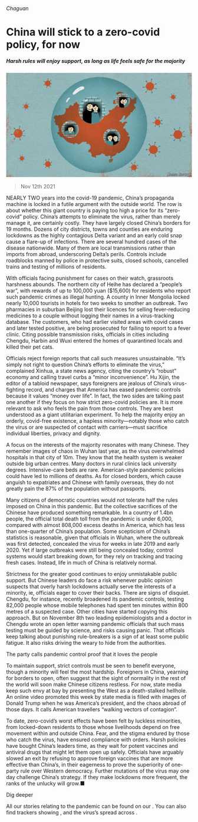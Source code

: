 ###### Chaguan

# China will stick to a zero-covid policy, for now 

##### Harsh rules will enjoy support, as long as life feels safe for the majority 

![image](images/20211113_CND000_0.jpg) 

> Nov 12th 2021 

NEARLY TWO years into the covid-19 pandemic, China’s propaganda machine is locked in a futile argument with the outside world. The row is about whether this giant country is paying too high a price for its “zero-covid” policy. China’s attempts to eliminate the virus, rather than merely manage it, are certainly costly. They have largely closed China’s borders for 19 months. Dozens of city districts, towns and counties are enduring lockdowns as the highly contagious Delta variant and an early cold snap cause a flare-up of infections. There are several hundred cases of the disease nationwide. Many of them are local transmissions rather than imports from abroad, underscoring Delta’s perils. Controls include roadblocks manned by police in protective suits, closed schools, cancelled trains and testing of millions of residents.

With officials facing punishment for cases on their watch, grassroots harshness abounds. The northern city of Heihe has declared a “people’s war”, with rewards of up to 100,000 yuan ($15,600) for residents who report such pandemic crimes as illegal hunting. A county in Inner Mongolia locked nearly 10,000 tourists in hotels for two weeks to smother an outbreak. Two pharmacies in suburban Beijing lost their licences for selling fever-reducing medicines to a couple without logging their names in a virus-tracking database. The customers, who had earlier visited areas with covid cases and later tested positive, are being prosecuted for failing to report to a fever clinic. Citing possible transmission risks, officials in cities including Chengdu, Harbin and Wuxi entered the homes of quarantined locals and killed their pet cats.


Officials reject foreign reports that call such measures unsustainable. “It’s simply not right to question China’s efforts to eliminate the virus,” complained Xinhua, a state news agency, citing the country’s “robust” economy and calling travel curbs a “minor inconvenience”. Hu Xijin, the editor of a tabloid newspaper, says foreigners are jealous of China’s virus-fighting record, and charges that America has eased pandemic controls because it values “money over life”. In fact, the two sides are talking past one another if they focus on how strict zero-covid policies are. It is more relevant to ask who feels the pain from those controls. They are best understood as a giant utilitarian experiment. To help the majority enjoy an orderly, covid-free existence, a hapless minority—notably those who catch the virus or are suspected of contact with carriers—must sacrifice individual liberties, privacy and dignity.

A focus on the interests of the majority resonates with many Chinese. They remember images of chaos in Wuhan last year, as the virus overwhelmed hospitals in that city of 10m. They know that the health system is weaker outside big urban centres. Many doctors in rural clinics lack university degrees. Intensive-care beds are rare. American-style pandemic policies could have led to millions of deaths. As for closed borders, which cause anguish to expatriates and Chinese with family overseas, they do not greatly pain the 87% of the population without passports.

Many citizens of democratic countries would not tolerate half the rules imposed on China in this pandemic. But the collective sacrifices of the Chinese have produced something remarkable. In a country of 1.4bn people, the official total death toll from the pandemic is under 6,000, compared with almost 808,000 excess deaths in America, which has less than one-quarter of China’s population. Some scepticism of China’s statistics is reasonable, given that officials in Wuhan, where the outbreak was first detected, concealed the virus for weeks in late 2019 and early 2020. Yet if large outbreaks were still being concealed today, control systems would start breaking down, for they rely on tracking and tracing fresh cases. Instead, life in much of China is relatively normal.

Strictness for the greater good continues to enjoy unmistakable public support. But Chinese leaders do face a risk whenever public opinion suspects that overly harsh lockdowns actually serve the interests of a minority, ie, officials eager to cover their backs. There are signs of disquiet. Chengdu, for instance, recently broadened its pandemic controls, testing 82,000 people whose mobile telephones had spent ten minutes within 800 metres of a suspected case. Other cities have started copying this approach. But on November 8th two leading epidemiologists and a doctor in Chengdu wrote an open letter warning pandemic officials that such mass testing must be guided by science, and risks causing panic. That officials keep talking about punishing rule-breakers is a sign of at least some public fatigue. It also risks driving the weary to hide from the authorities.

The party calls pandemic control proof that it loves the people

To maintain support, strict controls must be seen to benefit everyone, though a minority will feel the most hardship. Foreigners in China, yearning for borders to open, often suggest that the sight of normality in the rest of the world will soon make Chinese citizens restless. For now, state media keep such envy at bay by presenting the West as a death-stalked hellhole. An online video promoted this week by state media is filled with images of Donald Trump when he was America’s president, and the chaos abroad of those days. It calls American travellers “walking vectors of contagion”.

To date, zero-covid’s worst effects have been felt by luckless minorities, from locked-down residents to those whose livelihoods depend on free movement within and outside China. Fear, and the stigma endured by those who catch the virus, have ensured compliance with orders. Harsh policies have bought China’s leaders time, as they wait for potent vaccines and antiviral drugs that might let them open up safely. Officials have arguably slowed an exit by refusing to approve foreign vaccines that are more effective than China’s, in their eagerness to prove the superiority of one-party rule over Western democracy. Further mutations of the virus may one day challenge China’s strategy. If they make lockdowns more frequent, the ranks of the unlucky will grow.■

Dig deeper

All our stories relating to the pandemic can be found on our . You can also find trackers showing ,  and the virus’s spread across .

